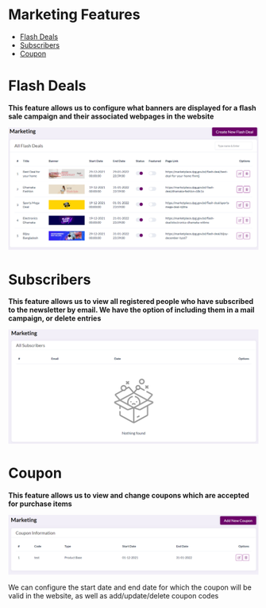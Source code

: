 # Marketing Features
- [Flash Deals](#flash-deals)
- [Subscribers](#subscribers)
- [Coupon](#coupon)

# Flash Deals

**This feature allows us to configure what banners are displayed for a flash sale campaign and their associated webpages in the website**

![](images/others/flashdeals.png)

# Subscribers

**This feature allows us to view all registered people who have subscribed to the newsletter by email. We have the option of including them in a mail campaign, or delete entries**

![](images/others/subscribers.png)


# Coupon

**This feature allows us to view and change coupons which are accepted for purchase items**

![](images/others/coupon.png)

We can configure the start date and end date for which the coupon will be valid in the website, as well as add/update/delete coupon codes 

